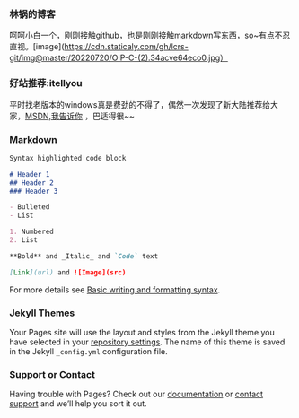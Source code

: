 ### 林锅的博客

呵呵小白一个，刚刚接触github，也是刚刚接触markdown写东西，so~有点不忍直视。[image](https://cdn.staticaly.com/gh/lcrs-git/img@master/20220720/OIP-C-(2).34acve64eco0.jpg）

### 好站推荐:itellyou

平时找老版本的windows真是费劲的不得了，偶然一次发现了新大陆推荐给大家，[MSDN,我告诉你](https://msdn.itellyou.cn/) ，巴适得很~~


### Markdown
```markdown
Syntax highlighted code block

# Header 1
## Header 2
### Header 3

- Bulleted
- List

1. Numbered
2. List

**Bold** and _Italic_ and `Code` text

[Link](url) and ![Image](src)
```

For more details see [Basic writing and formatting syntax](https://docs.github.com/en/github/writing-on-github/getting-started-with-writing-and-formatting-on-github/basic-writing-and-formatting-syntax).

### Jekyll Themes

Your Pages site will use the layout and styles from the Jekyll theme you have selected in your [repository settings](https://github.com/lcrs-git/lcr.github.io/settings/pages). The name of this theme is saved in the Jekyll `_config.yml` configuration file.

### Support or Contact

Having trouble with Pages? Check out our [documentation](https://docs.github.com/categories/github-pages-basics/) or [contact support](https://support.github.com/contact) and we’ll help you sort it out.
